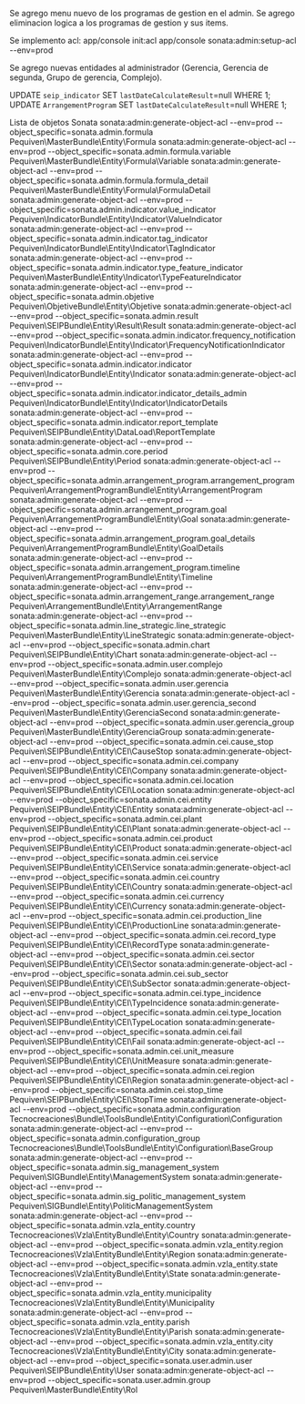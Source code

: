 Se agrego menu nuevo de los programas de gestion en el admin.
Se agrego eliminacion logica a los programas de gestion y sus items.

Se implemento acl:
app/console init:acl
app/console sonata:admin:setup-acl --env=prod
			

Se agrego nuevas entidades al administrador (Gerencia, Gerencia de segunda, Grupo de gerencia, Complejo).

UPDATE `seip_indicator` SET `lastDateCalculateResult`=null WHERE 1;
UPDATE `ArrangementProgram` SET `lastDateCalculateResult`=null WHERE 1;

Lista de objetos Sonata
sonata:admin:generate-object-acl --env=prod --object_specific=sonata.admin.formula                                  Pequiven\MasterBundle\Entity\Formula
sonata:admin:generate-object-acl --env=prod --object_specific=sonata.admin.formula.variable                         Pequiven\MasterBundle\Entity\Formula\Variable
sonata:admin:generate-object-acl --env=prod --object_specific=sonata.admin.formula.formula_detail                   Pequiven\MasterBundle\Entity\Formula\FormulaDetail
sonata:admin:generate-object-acl --env=prod --object_specific=sonata.admin.indicator.value_indicator                Pequiven\IndicatorBundle\Entity\Indicator\ValueIndicator
sonata:admin:generate-object-acl --env=prod --object_specific=sonata.admin.indicator.tag_indicator                  Pequiven\IndicatorBundle\Entity\Indicator\TagIndicator
sonata:admin:generate-object-acl --env=prod --object_specific=sonata.admin.indicator.type_feature_indicator         Pequiven\MasterBundle\Entity\Indicator\TypeFeatureIndicator
sonata:admin:generate-object-acl --env=prod --object_specific=sonata.admin.objetive                                 Pequiven\ObjetiveBundle\Entity\Objetive
sonata:admin:generate-object-acl --env=prod --object_specific=sonata.admin.result                                   Pequiven\SEIPBundle\Entity\Result\Result
sonata:admin:generate-object-acl --env=prod --object_specific=sonata.admin.indicator.frequency_notification         Pequiven\IndicatorBundle\Entity\Indicator\FrequencyNotificationIndicator
sonata:admin:generate-object-acl --env=prod --object_specific=sonata.admin.indicator.indicator                      Pequiven\IndicatorBundle\Entity\Indicator
sonata:admin:generate-object-acl --env=prod --object_specific=sonata.admin.indicator.indicator_details_admin        Pequiven\IndicatorBundle\Entity\Indicator\IndicatorDetails
sonata:admin:generate-object-acl --env=prod --object_specific=sonata.admin.indicator.report_template                Pequiven\SEIPBundle\Entity\DataLoad\ReportTemplate
sonata:admin:generate-object-acl --env=prod --object_specific=sonata.admin.core.period                              Pequiven\SEIPBundle\Entity\Period
sonata:admin:generate-object-acl --env=prod --object_specific=sonata.admin.arrangement_program.arrangement_program  Pequiven\ArrangementProgramBundle\Entity\ArrangementProgram
sonata:admin:generate-object-acl --env=prod --object_specific=sonata.admin.arrangement_program.goal                 Pequiven\ArrangementProgramBundle\Entity\Goal
sonata:admin:generate-object-acl --env=prod --object_specific=sonata.admin.arrangement_program.goal_details         Pequiven\ArrangementProgramBundle\Entity\GoalDetails
sonata:admin:generate-object-acl --env=prod --object_specific=sonata.admin.arrangement_program.timeline             Pequiven\ArrangementProgramBundle\Entity\Timeline
sonata:admin:generate-object-acl --env=prod --object_specific=sonata.admin.arrangement_range.arrangement_range      Pequiven\ArrangementBundle\Entity\ArrangementRange
sonata:admin:generate-object-acl --env=prod --object_specific=sonata.admin.line_strategic.line_strategic            Pequiven\MasterBundle\Entity\LineStrategic
sonata:admin:generate-object-acl --env=prod --object_specific=sonata.admin.chart                                    Pequiven\SEIPBundle\Entity\Chart
sonata:admin:generate-object-acl --env=prod --object_specific=sonata.admin.user.complejo                            Pequiven\MasterBundle\Entity\Complejo
sonata:admin:generate-object-acl --env=prod --object_specific=sonata.admin.user.gerencia                            Pequiven\MasterBundle\Entity\Gerencia
sonata:admin:generate-object-acl --env=prod --object_specific=sonata.admin.user.gerencia_second                     Pequiven\MasterBundle\Entity\GerenciaSecond
sonata:admin:generate-object-acl --env=prod --object_specific=sonata.admin.user.gerencia_group                      Pequiven\MasterBundle\Entity\GerenciaGroup
sonata:admin:generate-object-acl --env=prod --object_specific=sonata.admin.cei.cause_stop                           Pequiven\SEIPBundle\Entity\CEI\CauseStop
sonata:admin:generate-object-acl --env=prod --object_specific=sonata.admin.cei.company                              Pequiven\SEIPBundle\Entity\CEI\Company
sonata:admin:generate-object-acl --env=prod --object_specific=sonata.admin.cei.location                             Pequiven\SEIPBundle\Entity\CEI\Location
sonata:admin:generate-object-acl --env=prod --object_specific=sonata.admin.cei.entity                               Pequiven\SEIPBundle\Entity\CEI\Entity
sonata:admin:generate-object-acl --env=prod --object_specific=sonata.admin.cei.plant                                Pequiven\SEIPBundle\Entity\CEI\Plant
sonata:admin:generate-object-acl --env=prod --object_specific=sonata.admin.cei.product                              Pequiven\SEIPBundle\Entity\CEI\Product
sonata:admin:generate-object-acl --env=prod --object_specific=sonata.admin.cei.service                              Pequiven\SEIPBundle\Entity\CEI\Service
sonata:admin:generate-object-acl --env=prod --object_specific=sonata.admin.cei.country                              Pequiven\SEIPBundle\Entity\CEI\Country
sonata:admin:generate-object-acl --env=prod --object_specific=sonata.admin.cei.currency                             Pequiven\SEIPBundle\Entity\CEI\Currency
sonata:admin:generate-object-acl --env=prod --object_specific=sonata.admin.cei.production_line                      Pequiven\SEIPBundle\Entity\CEI\ProductionLine
sonata:admin:generate-object-acl --env=prod --object_specific=sonata.admin.cei.record_type                          Pequiven\SEIPBundle\Entity\CEI\RecordType
sonata:admin:generate-object-acl --env=prod --object_specific=sonata.admin.cei.sector                               Pequiven\SEIPBundle\Entity\CEI\Sector
sonata:admin:generate-object-acl --env=prod --object_specific=sonata.admin.cei.sub_sector                           Pequiven\SEIPBundle\Entity\CEI\SubSector
sonata:admin:generate-object-acl --env=prod --object_specific=sonata.admin.cei.type_incidence                       Pequiven\SEIPBundle\Entity\CEI\TypeIncidence
sonata:admin:generate-object-acl --env=prod --object_specific=sonata.admin.cei.type_location                        Pequiven\SEIPBundle\Entity\CEI\TypeLocation
sonata:admin:generate-object-acl --env=prod --object_specific=sonata.admin.cei.fail                                 Pequiven\SEIPBundle\Entity\CEI\Fail
sonata:admin:generate-object-acl --env=prod --object_specific=sonata.admin.cei.unit_measure                         Pequiven\SEIPBundle\Entity\CEI\UnitMeasure
sonata:admin:generate-object-acl --env=prod --object_specific=sonata.admin.cei.region                               Pequiven\SEIPBundle\Entity\CEI\Region
sonata:admin:generate-object-acl --env=prod --object_specific=sonata.admin.cei.stop_time                            Pequiven\SEIPBundle\Entity\CEI\StopTime
sonata:admin:generate-object-acl --env=prod --object_specific=sonata.admin.configuration                            Tecnocreaciones\Bundle\ToolsBundle\Entity\Configuration\Configuration
sonata:admin:generate-object-acl --env=prod --object_specific=sonata.admin.configuration_group                      Tecnocreaciones\Bundle\ToolsBundle\Entity\Configuration\BaseGroup
sonata:admin:generate-object-acl --env=prod --object_specific=sonata.admin.sig_management_system                    Pequiven\SIGBundle\Entity\ManagementSystem
sonata:admin:generate-object-acl --env=prod --object_specific=sonata.admin.sig_politic_management_system            Pequiven\SIGBundle\Entity\PoliticManagementSystem
sonata:admin:generate-object-acl --env=prod --object_specific=sonata.admin.vzla_entity.country                      Tecnocreaciones\Vzla\EntityBundle\Entity\Country
sonata:admin:generate-object-acl --env=prod --object_specific=sonata.admin.vzla_entity.region                       Tecnocreaciones\Vzla\EntityBundle\Entity\Region
sonata:admin:generate-object-acl --env=prod --object_specific=sonata.admin.vzla_entity.state                        Tecnocreaciones\Vzla\EntityBundle\Entity\State
sonata:admin:generate-object-acl --env=prod --object_specific=sonata.admin.vzla_entity.municipality                 Tecnocreaciones\Vzla\EntityBundle\Entity\Municipality
sonata:admin:generate-object-acl --env=prod --object_specific=sonata.admin.vzla_entity.parish                       Tecnocreaciones\Vzla\EntityBundle\Entity\Parish
sonata:admin:generate-object-acl --env=prod --object_specific=sonata.admin.vzla_entity.city                         Tecnocreaciones\Vzla\EntityBundle\Entity\City
sonata:admin:generate-object-acl --env=prod --object_specific=sonata.user.admin.user                                Pequiven\SEIPBundle\Entity\User
sonata:admin:generate-object-acl --env=prod --object_specific=sonata.user.admin.group                               Pequiven\MasterBundle\Entity\Rol